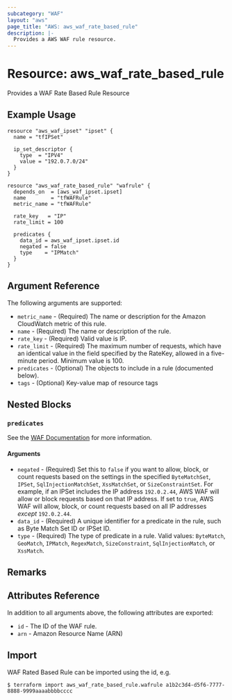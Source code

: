 ```yaml
---
subcategory: "WAF"
layout: "aws"
page_title: "AWS: aws_waf_rate_based_rule"
description: |-
  Provides a AWS WAF rule resource.
---
```


# Resource: aws_waf_rate_based_rule

Provides a WAF Rate Based Rule Resource

## Example Usage

```hcl
resource "aws_waf_ipset" "ipset" {
  name = "tfIPSet"

  ip_set_descriptor {
    type  = "IPV4"
    value = "192.0.7.0/24"
  }
}

resource "aws_waf_rate_based_rule" "wafrule" {
  depends_on  = [aws_waf_ipset.ipset]
  name        = "tfWAFRule"
  metric_name = "tfWAFRule"

  rate_key   = "IP"
  rate_limit = 100

  predicates {
    data_id = aws_waf_ipset.ipset.id
    negated = false
    type    = "IPMatch"
  }
}
```

## Argument Reference

The following arguments are supported:

* `metric_name` - (Required) The name or description for the Amazon CloudWatch metric of this rule.
* `name` - (Required) The name or description of the rule.
* `rate_key` - (Required) Valid value is IP.
* `rate_limit` - (Required) The maximum number of requests, which have an identical value in the field specified by the RateKey, allowed in a five-minute period. Minimum value is 100.
* `predicates` - (Optional) The objects to include in a rule (documented below).
* `tags` - (Optional) Key-value map of resource tags

## Nested Blocks

### `predicates`

See the [WAF Documentation](https://docs.aws.amazon.com/waf/latest/APIReference/API_Predicate.html) for more information.

#### Arguments

* `negated` - (Required) Set this to `false` if you want to allow, block, or count requests
  based on the settings in the specified `ByteMatchSet`, `IPSet`, `SqlInjectionMatchSet`, `XssMatchSet`, or `SizeConstraintSet`.
  For example, if an IPSet includes the IP address `192.0.2.44`, AWS WAF will allow or block requests based on that IP address.
  If set to `true`, AWS WAF will allow, block, or count requests based on all IP addresses _except_ `192.0.2.44`.
* `data_id` - (Required) A unique identifier for a predicate in the rule, such as Byte Match Set ID or IPSet ID.
* `type` - (Required) The type of predicate in a rule. Valid values: `ByteMatch`, `GeoMatch`, `IPMatch`, `RegexMatch`, `SizeConstraint`, `SqlInjectionMatch`, or `XssMatch`.

## Remarks

## Attributes Reference

In addition to all arguments above, the following attributes are exported:

* `id` - The ID of the WAF rule.
* `arn` - Amazon Resource Name (ARN)

## Import

WAF Rated Based Rule can be imported using the id, e.g.

```
$ terraform import aws_waf_rate_based_rule.wafrule a1b2c3d4-d5f6-7777-8888-9999aaaabbbbcccc
```
